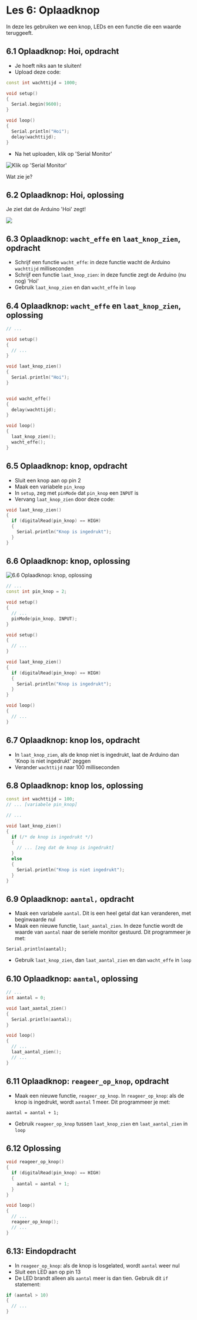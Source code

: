 # Les 6: Oplaadknop

In deze les gebruiken we een knop, LEDs en een functie die een waarde teruggeeft.

## 6.1 Oplaadknop: Hoi, opdracht

 * Je hoeft niks aan te sluiten!
 * Upload deze code:

```c++
const int wachttijd = 1000;

void setup()
{
  Serial.begin(9600);
}

void loop()
{
  Serial.println("Hoi");
  delay(wachttijd);
}
```
 * Na het uploaden, klik op 'Serial Monitor'

![Klik op 'Serial Monitor'](6_serial_monitor.png)

Wat zie je?

## 6.2 Oplaadknop: Hoi, oplossing

Je ziet dat de Arduino 'Hoi' zegt!

![](6_serial_monitor_output.png)

## 6.3 Oplaadknop: `wacht_effe` en `laat_knop_zien`, opdracht

 * Schrijf een functie `wacht_effe`: in deze functie wacht de Arduino 
   `wachttijd` milliseconden
 * Schrijf een functie `laat_knop_zien`: in deze functie zegt de 
   Arduino (nu nog) 'Hoi'
 * Gebruik `laat_knop_zien` en dan `wacht_effe` in `loop` 

## 6.4 Oplaadknop: `wacht_effe` en `laat_knop_zien`, oplossing

```c++
// ...

void setup()
{
  // ...
}

void laat_knop_zien()
{
  Serial.println("Hoi");
}


void wacht_effe()
{
  delay(wachttijd);
}

void loop()
{
  laat_knop_zien();
  wacht_effe();
}
```


## 6.5 Oplaadknop: knop, opdracht

 * Sluit een knop aan op pin 2
 * Maak een variabele `pin_knop`
 * In `setup`, zeg met `pinMode` dat `pin_knop` een `INPUT` is
 * Vervang `laat_knop_zien` door deze code: 

```c++
void laat_knop_zien()
{
  if (digitalRead(pin_knop) == HIGH)
  {
    Serial.println("Knop is ingedrukt");
  }
}
```

## 6.6 Oplaadknop: knop, oplossing

![6.6 Oplaadknop: knop, oplossing](6_6.png)

```c++
// ...
const int pin_knop = 2;

void setup()
{
  // ...
  pinMode(pin_knop, INPUT);
}

void setup()
{
  // ...
}

void laat_knop_zien()
{
  if (digitalRead(pin_knop) == HIGH)
  {
    Serial.println("Knop is ingedrukt");
  }
}

void loop()
{
  // ...
}
```

## 6.7 Oplaadknop: knop los, opdracht

 * In `laat_knop_zien`, als de knop niet is ingedrukt, laat de
   Arduino dan 'Knop is niet ingedrukt' zeggen
 * Verander `wachttijd` naar 100 milliseconden

## 6.8 Oplaadknop: knop los, oplossing

```c++
const int wachttijd = 100;
// ... [variabele pin_knop]

// ...

void laat_knop_zien()
{
  if (/* de knop is ingedrukt */)
  {
    // ... [zeg dat de knop is ingedrukt]
  }
  else
  {
    Serial.println("Knop is niet ingedrukt");
  }
}
```

## 6.9 Oplaadknop: `aantal,` opdracht

 * Maak een variabele `aantal`. Dit is een heel getal dat kan veranderen,
   met beginwaarde nul
 * Maak een nieuwe functie, `laat_aantal_zien`. In deze functie wordt
   de waarde van `aantal` naar de seriele monitor gestuurd. 
   Dit programmeer je met:

```
Serial.println(aantal);
```

 * Gebruik `laat_knop_zien`, dan `laat_aantal_zien` en dan `wacht_effe` in `loop` 

## 6.10 Oplaadknop: `aantal`, oplossing

```c++
// ...
int aantal = 0;

void laat_aantal_zien()
{
  Serial.println(aantal);
}

void loop()
{
  // ...
  laat_aantal_zien();
  // ...
}
```

## 6.11 Oplaadknop: `reageer_op_knop`, opdracht

 * Maak een nieuwe functie, `reageer_op_knop`. 
   In `reageer_op_knop`: als de knop is ingedrukt, 
   wordt `aantal` 1 meer. Dit programmeer je met:

```
aantal = aantal + 1;
```

 * Gebruik `reageer_op_knop` tussen `laat_knop_zien` en `laat_aantal_zien` 
   in `loop` 


## 6.12 Oplossing

```c++
void reageer_op_knop()
{
  if (digitalRead(pin_knop) == HIGH)
  {
    aantal = aantal + 1;
  }
}

void loop()
{
  // ...
  reageer_op_knop();
  // ...
}
```

## 6.13: Eindopdracht

 * In `reageer_op_knop`: als de knop is losgelated, wordt `aantal` weer nul
 * Sluit een LED aan op pin 13
 * De LED brandt alleen als `aantal` meer is dan tien. Gebruik dit `if` statement:

```c++
if (aantal > 10)
{
  // ...
}
```
